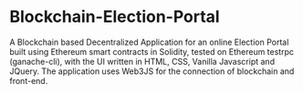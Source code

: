 # Blockchain-Election-Portal
A Blockchain based Decentralized Application for an online Election Portal built using Ethereum smart contracts in Solidity, tested on Ethereum testrpc (ganache-cli), with the UI written in HTML, CSS, Vanilla Javascript and JQuery. The application uses Web3JS for the connection of blockchain and front-end.
